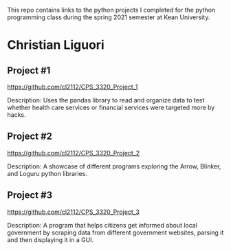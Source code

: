 This repo contains links to the python projects I completed for the python programming class during the spring 2021 semester at Kean University. 
# Christian Liguori

## Project #1

https://github.com/cl2112/CPS_3320_Project_1

Description: Uses the pandas library to read and organize data to test whether health care services or financial services were targeted more by hacks.

## Project #2

https://github.com/cl2112/CPS_3320_Project_2

Description: A showcase of different programs exploring the Arrow, Blinker, and Loguru python libraries. 

## Project #3

https://github.com/cl2112/CPS_3320_Project_3

Description: A program that helps citizens get informed about local government by scraping data from different government websites, parsing it and then displaying it in a GUI. 
